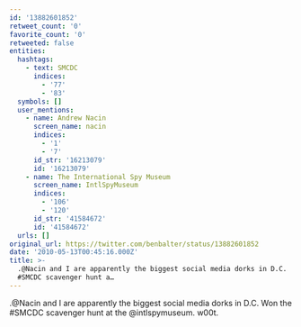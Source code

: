 ```yaml
---
id: '13882601852'
retweet_count: '0'
favorite_count: '0'
retweeted: false
entities:
  hashtags:
    - text: SMCDC
      indices:
        - '77'
        - '83'
  symbols: []
  user_mentions:
    - name: Andrew Nacin
      screen_name: nacin
      indices:
        - '1'
        - '7'
      id_str: '16213079'
      id: '16213079'
    - name: The International Spy Museum
      screen_name: IntlSpyMuseum
      indices:
        - '106'
        - '120'
      id_str: '41584672'
      id: '41584672'
  urls: []
original_url: https://twitter.com/benbalter/status/13882601852
date: '2010-05-13T00:45:16.000Z'
title: >-
  .@Nacin and I are apparently the biggest social media dorks in D.C.  Won the
  #SMCDC scavenger hunt a…
---
```


.@Nacin and I are apparently the biggest social media dorks in D.C.  Won the #SMCDC scavenger hunt at the @intlspymuseum. w00t.